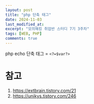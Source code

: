 ```yaml
---
layout: post
title: "php 단축 태그"
date: 2024-11-03
last_modified_at:
excerpt: "모의해킹 취업반 스터디 7기 3주차"
tags: [WEB, PHP]
comments: true
---
```


php echo 단축 태그 = `<?=$var?>`

# 참고
1. https://extbrain.tistory.com/21
2. https://unikys.tistory.com/246